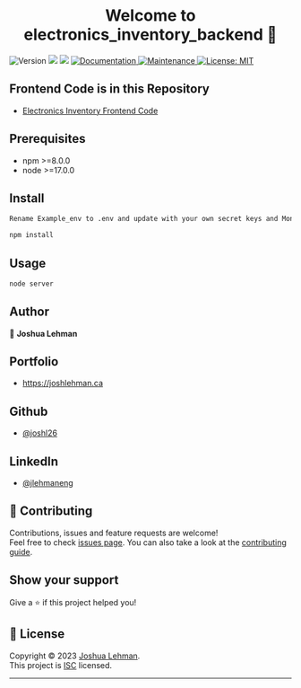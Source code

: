 <h1 align="center">Welcome to electronics_inventory_backend 👋</h1>
<p>
  <img alt="Version" src="https://img.shields.io/badge/version-0.0.1-blue.svg?cacheSeconds=2592000" />
  <img src="https://img.shields.io/badge/npm-%3E%3D8.0.0-blue.svg" />
  <img src="https://img.shields.io/badge/node-%3E%3D17.0.0-blue.svg" />
  <a href="https://github.com/joshl26/electronics-inventory-backend-react#readme" target="_blank">
    <img alt="Documentation" src="https://img.shields.io/badge/documentation-yes-brightgreen.svg" />
  </a>
  <a href="https://github.com/joshl26/electronics-inventory-backend-react/graphs/commit-activity" target="_blank">
    <img alt="Maintenance" src="https://img.shields.io/badge/Maintained%3F-yes-green.svg" />
  </a>
  <a href="https://github.com/joshl26/electronics-inventory-backend/blob/master/LICENSE" target="_blank">
    <img alt="License: MIT" src="https://img.shields.io/github/license/joshl26/electronics-inventory-backend" />
  </a>
</p>

## Frontend Code is in this Repository

- [Electronics Inventory Frontend Code](https://github.com/joshl26/electronics-inventory-frontend)

## Prerequisites

- npm >=8.0.0
- node >=17.0.0

## Install

```sh
Rename Example_env to .env and update with your own secret keys and Mongo DB credentials
```

```sh
npm install
```

## Usage

```sh
node server
```

## Author

👤 **Joshua Lehman**

## Portfolio

- https://joshlehman.ca

## Github

- [@joshl26](https://github.com/joshl26)

## LinkedIn

- [@jlehmaneng](https://linkedin.com/in/jlehmaneng)

## 🤝 Contributing

Contributions, issues and feature requests are welcome!<br />Feel free to check [issues page](https://github.com/joshl26/electronics-inventory-backend-react/issues). You can also take a look at the [contributing guide](https://github.com/joshl26/electronics-inventory-backend-react/blob/master/CONTRIBUTING.md).

## Show your support

Give a ⭐️ if this project helped you!

## 📝 License

Copyright © 2023 [Joshua Lehman](https://github.com/joshl26).<br />
This project is [ISC](https://github.com/joshl26/electronics-inventory-backend-react/blob/master/LICENSE) licensed.

---
